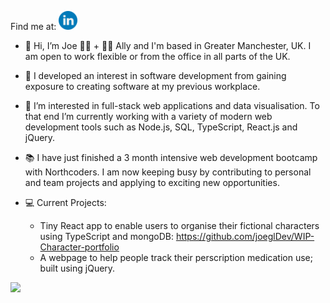 Find me at: [<img alt="linked in profile image with link" width="30px" src="readMeHeaderLinkedIn.png.png" />](https://www.linkedin.com/in/JoeGilbertDev)

- 👋 Hi, I’m Joe 🏳️‍🌈 + 🏳️‍⚧️ Ally and I'm based in Greater Manchester, UK. I am open to work flexible or from the office in all parts of the UK.
- 🔬 I developed an interest in software development from gaining exposure to creating software at my previous workplace.
- 🌱 I’m interested in full-stack web applications and data visualisation. To that end I’m currently working with a variety of modern web development tools such as Node.js, SQL, TypeScript, React.js and jQuery.
- 📚 I have just finished a 3 month intensive web development bootcamp with Northcoders. I am now keeping busy by contributing to personal and team projects and applying to exciting new opportunities.
- 💻 Current Projects: 
  * Tiny React app to enable users to organise their fictional characters using TypeScript and mongoDB: https://github.com/joeglDev/WIP-Character-portfolio
  * A webpage to help people track their perscription medication use; built using jQuery.
  
  <div align="center">
<img src="https://github-readme-stats.vercel.app/api/top-langs?username=joegldev&layout=compact"/>
</div>

<!---
joeglDev/joeglDev is a ✨ special ✨ repository because its `README.md` (this file) appears on your GitHub profile.
You can click the Preview link to take a look at your changes.
--->
